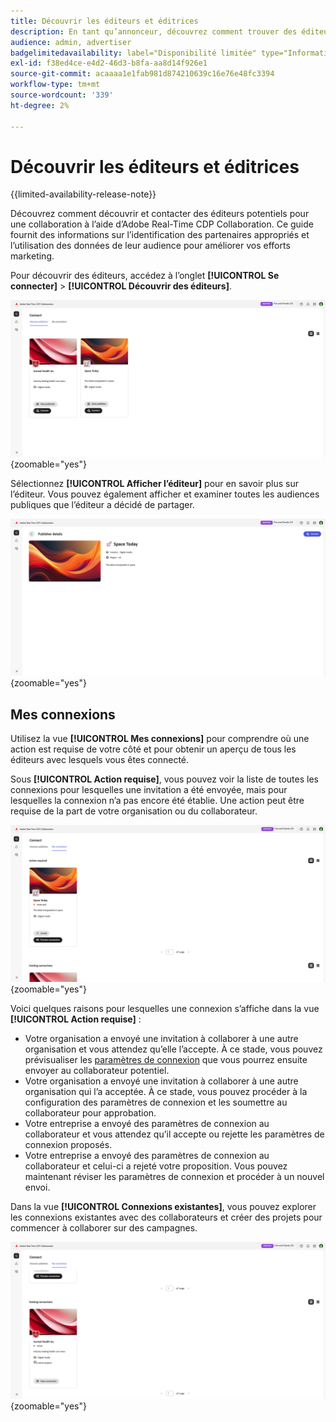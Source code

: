 ```yaml
---
title: Découvrir les éditeurs et éditrices
description: En tant qu’annonceur, découvrez comment trouver des éditeurs potentiels avec lesquels collaborer à l’aide d’Adobe Real-Time CDP Collaboration
audience: admin, advertiser
badgelimitedavailability: label="Disponibilité limitée" type="Informative" url="https://helpx.adobe.com/fr/legal/product-descriptions/real-time-customer-data-platform-collaboration.html newtab=true"
exl-id: f38ed4ce-e4d2-46d3-b8fa-aa8d14f926e1
source-git-commit: acaaaa1e1fab981d874210639c16e76e48fc3394
workflow-type: tm+mt
source-wordcount: '339'
ht-degree: 2%

---
```


# Découvrir les éditeurs et éditrices

{{limited-availability-release-note}}

Découvrez comment découvrir et contacter des éditeurs potentiels pour une collaboration à l’aide d’Adobe Real-Time CDP Collaboration. Ce guide fournit des informations sur l’identification des partenaires appropriés et l’utilisation des données de leur audience pour améliorer vos efforts marketing.

Pour découvrir des éditeurs, accédez à l’onglet **[!UICONTROL Se connecter]** > **[!UICONTROL Découvrir des éditeurs]**.

![Découvrir la page des éditeurs](/help/assets/connect/discover-publishers/discover-publishers-overview.png){zoomable="yes"}

Sélectionnez **[!UICONTROL Afficher l’éditeur]** pour en savoir plus sur l’éditeur. Vous pouvez également afficher et examiner toutes les audiences publiques que l’éditeur a décidé de partager.

![Afficher le profil de l&#39;éditeur](/help/assets/connect/discover-publishers/view-publisher-profile.png){zoomable="yes"}

## Mes connexions

Utilisez la vue **[!UICONTROL Mes connexions]** pour comprendre où une action est requise de votre côté et pour obtenir un aperçu de tous les éditeurs avec lesquels vous êtes connecté.

Sous **[!UICONTROL Action requise]**, vous pouvez voir la liste de toutes les connexions pour lesquelles une invitation a été envoyée, mais pour lesquelles la connexion n’a pas encore été établie. Une action peut être requise de la part de votre organisation ou du collaborateur.

![Vue Action requise dans l’écran Mes connexions](/help/assets/connect/discover-publishers/action-required-view.png){zoomable="yes"}

Voici quelques raisons pour lesquelles une connexion s’affiche dans la vue **[!UICONTROL Action requise]** :

* Votre organisation a envoyé une invitation à collaborer à une autre organisation et vous attendez qu’elle l’accepte. À ce stade, vous pouvez prévisualiser les [paramètres de connexion](/help/guide/glossary.md#connection-settings) que vous pourrez ensuite envoyer au collaborateur potentiel.
* Votre organisation a envoyé une invitation à collaborer à une autre organisation qui l’a acceptée. À ce stade, vous pouvez procéder à la configuration des paramètres de connexion et les soumettre au collaborateur pour approbation.
* Votre entreprise a envoyé des paramètres de connexion au collaborateur et vous attendez qu’il accepte ou rejette les paramètres de connexion proposés.
* Votre entreprise a envoyé des paramètres de connexion au collaborateur et celui-ci a rejeté votre proposition. Vous pouvez maintenant réviser les paramètres de connexion et procéder à un nouvel envoi.

Dans la vue **[!UICONTROL Connexions existantes]**, vous pouvez explorer les connexions existantes avec des collaborateurs et créer des projets pour commencer à collaborer sur des campagnes.

![Vue Connexions existantes dans l’écran Mes connexions](/help/assets/connect/discover-publishers/existing-connections-view.png){zoomable="yes"}
